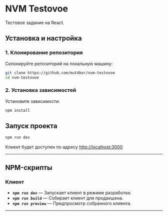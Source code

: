 # NVM Testovoe

Тестовое задание на React.

## Установка и настройка

### 1. Клонирование репозитория

Склонируйте репозиторий на локальную машину:

```bash
git clone https://github.com/mut4bor/nvm-testovoe
cd nvm-testovoe
```

### 2. Установка зависимостей

Установите зависимости:

```bash
npm install
```

## Запуск проекта

```bash
npm run dev
```

Клиент будет доступен по адресу [http://localhost:3000](http://localhost:3000)

---

## NPM-скрипты

### Клиент

- **`npm run dev`** — Запускает клиент в режиме разработки.
- **`npm run build`** — Собирает клиент для продакшена.
- **`npm run preview`** — Предпросмотр собранного клиента.

---

